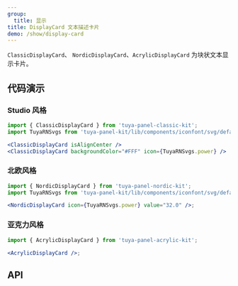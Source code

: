 ```yaml
---
group:
  title: 显示
title: DisplayCard 文本描述卡片
demo: /show/display-card
---
```


<Desc>

`ClassicDisplayCard`、 `NordicDisplayCard`、`AcrylicDisplayCard` 为块状文本显示卡片。

</Desc>

## 代码演示

### Studio 风格

```jsx
import { ClassicDisplayCard } from 'tuya-panel-classic-kit';
import TuyaRNSvgs from 'tuya-panel-kit/lib/components/iconfont/svg/defaultSvg';

<ClassicDisplayCard isAlignCenter />
<ClassicDisplayCard backgroundColor="#FFF" icon={TuyaRNSvgs.power} />
```

### 北欧风格

```jsx
import { NordicDisplayCard } from 'tuya-panel-nordic-kit';
import TuyaRNSvgs from 'tuya-panel-kit/lib/components/iconfont/svg/defaultSvg';

<NordicDisplayCard icon={TuyaRNSvgs.power} value="32.0" />;
```

### 亚克力风格

```jsx
import { AcrylicDisplayCard } from 'tuya-panel-acrylic-kit';

<AcrylicDisplayCard />;
```

## API

<API src="../../../node_modules/tuya-panel-style-display-card/lib/index.d.ts" exports='["ClassicDisplayCard"]'></API>
